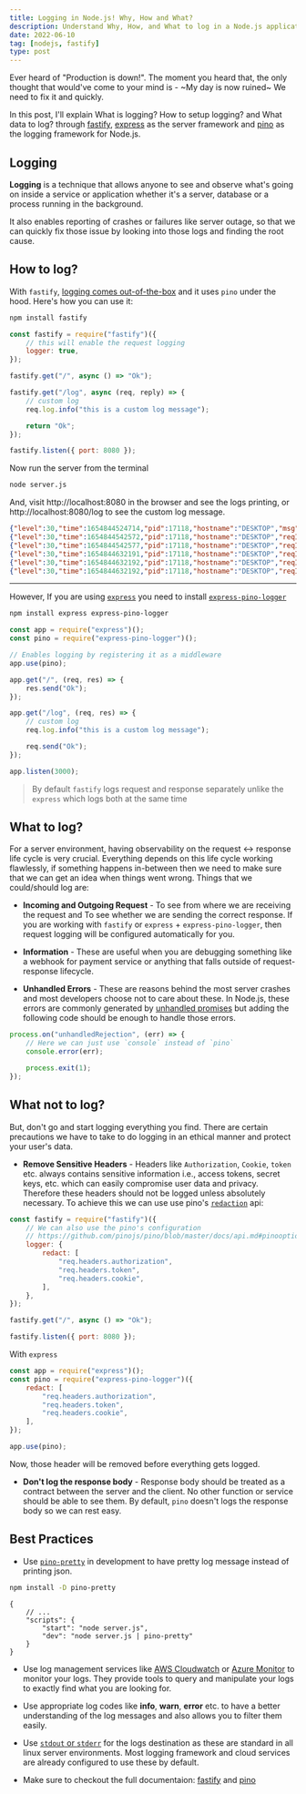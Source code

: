 ```yaml
---
title: Logging in Node.js! Why, How and What?
description: Understand Why, How, and What to log in a Node.js application, and Best Practices around it.
date: 2022-06-10
tag: [nodejs, fastify]
type: post
---
```


Ever heard of "Production is down!". The moment you heard that, the only thought that would've come to your mind is - ~My day is now ruined~ We need to fix it and quickly.

In this post, I'll explain What is logging? How to setup logging? and What data to log? through [fastify](https://www.fastify.io/), [express](https://expressjs.com/) as the server framework and [pino](https://getpino.io) as the logging framework for Node.js.

## Logging

**Logging** is a technique that allows anyone to see and observe what's going on inside a service or application whether it's a server, database or a process running in the background.

It also enables reporting of crashes or failures like server outage, so that we can quickly fix those issue by looking into those logs and finding the root cause.

## How to log?

With `fastify`, [logging comes out-of-the-box](https://www.fastify.io/docs/latest/Reference/Logging/) and it uses `pino` under the hood. Here's how you can use it:

```bash
npm install fastify
```

```javascript filename="server.js" {3,12}
const fastify = require("fastify")({
    // this will enable the request logging
    logger: true,
});

fastify.get("/", async () => "Ok");

fastify.get("/log", async (req, reply) => {
    // custom log
    req.log.info("this is a custom log message");

    return "Ok";
});

fastify.listen({ port: 8080 });
```

Now run the server from the terminal

```bash
node server.js
```

And, visit http://localhost:8080 in the browser and see the logs printing, or http://localhost:8080/log to see the custom log message.

```json
{"level":30,"time":1654844524714,"pid":17118,"hostname":"DESKTOP","msg":"Server listening at http://127.0.0.1:8080"}
{"level":30,"time":1654844542572,"pid":17118,"hostname":"DESKTOP","reqId":"req-1","req":{"method":"GET","url":"/","hostname":"localhost:8080","remoteAddress":"127.0.0.1","remotePort":45384},"msg":"incoming request"}
{"level":30,"time":1654844542577,"pid":17118,"hostname":"DESKTOP","reqId":"req-1","res":{"statusCode":200},"responseTime":4.297284999862313,"msg":"request completed"}
{"level":30,"time":1654844632191,"pid":17118,"hostname":"DESKTOP","reqId":"req-2","req":{"method":"GET","url":"/log","hostname":"localhost:8080","remoteAddress":"127.0.0.1","remotePort":45414},"msg":"incoming request"}
{"level":30,"time":1654844632192,"pid":17118,"hostname":"DESKTOP","reqId":"req-2","msg":"this is a custom log message"}
{"level":30,"time":1654844632192,"pid":17118,"hostname":"DESKTOP","reqId":"req-2","res":{"statusCode":200},"responseTime":0.5779439993202686,"msg":"request completed"}
```

---

However, If you are using [`express`](https://expressjs.com/) you need to install [`express-pino-logger`](https://github.com/pinojs/express-pino-logger)

```bash
npm install express express-pino-logger
```

```javascript filename="server.js" {2,4-5,13}
const app = require("express")();
const pino = require("express-pino-logger")();

// Enables logging by registering it as a middleware
app.use(pino);

app.get("/", (req, res) => {
    res.send("Ok");
});

app.get("/log", (req, res) => {
    // custom log
    req.log.info("this is a custom log message");

    req.send("Ok");
});

app.listen(3000);
```

> By default `fastify` logs request and response separately unlike the `express` which logs both at the same time

## What to log?

For a server environment, having observability on the request \<-> response life cycle is very crucial. Everything depends on this life cycle working flawlessly, if something happens in-between then we need to make sure that we can get an idea when things went wrong. Things that we could/should log are:

-   **Incoming and Outgoing Request** - To see from where we are receiving the request and To see whether we are sending the correct response. If you are working with `fastify` or `express` + `express-pino-logger`, then request logging will be configured automatically for you.

-   **Information** - These are useful when you are debugging something like a webhook for payment service or anything that falls outside of request-response lifecycle.

-   **Unhandled Errors** - These are reasons behind the most server crashes and most developers choose not to care about these. In Node.js, these errors are commonly generated by [unhandled promises](https://nodejs.org/api/process.html#event-unhandledrejection) but adding the following code should be enough to handle those errors.

```javascript
process.on("unhandledRejection", (err) => {
    // Here we can just use `console` instead of `pino`
    console.error(err);

    process.exit(1);
});
```

## What not to log?

But, don't go and start logging everything you find. There are certain precautions we have to take to do logging in an ethical manner and protect your user's data.

-   **Remove Sensitive Headers** - Headers like `Authorization`, `Cookie`, `token` etc. always contains sensitive information i.e., access tokens, secret keys, etc. which can easily compromise user data and privacy. Therefore these headers should not be logged unless absolutely necessary. To achieve this we can use use pino's [`redaction`](https://getpino.io/#/docs/redaction) api:

```javascript filename="server.js" {4-10}
const fastify = require("fastify")({
    // We can also use the pino's configuration
    // https://github.com/pinojs/pino/blob/master/docs/api.md#pinooptions-stream
    logger: {
        redact: [
            "req.headers.authorization",
            "req.headers.token",
            "req.headers.cookie",
        ],
    },
});

fastify.get("/", async () => "Ok");

fastify.listen({ port: 8080 });
```

With `express`

```javascript filename="server.js" {3-7}
const app = require("express")();
const pino = require("express-pino-logger")({
    redact: [
        "req.headers.authorization",
        "req.headers.token",
        "req.headers.cookie",
    ],
});

app.use(pino);
```

Now, those header will be removed before everything gets logged.

-   **Don't log the response body** - Response body should be treated as a contract between the server and the client. No other function or service should be able to see them. By default, `pino` doesn't logs the response body so we can rest easy.

## Best Practices

-   Use [`pino-pretty`](https://github.com/pinojs/pino-pretty) in development to have pretty log message instead of printing json.

```bash
npm install -D pino-pretty
```

```jsonc filename="package.json" {5}
{
    // ...
    "scripts": {
        "start": "node server.js",
        "dev": "node server.js | pino-pretty"
    }
}
```

-   Use log management services like [AWS Cloudwatch](https://aws.amazon.com/cloudwatch/) or [Azure Monitor](https://docs.microsoft.com/en-us/azure/azure-monitor/overview) to monitor your logs. They provide tools to query and manipulate your logs to exactly find what you are looking for.

-   Use appropriate log codes like **info**, **warn**, **error** etc. to have a better understanding of the log messages and also allows you to filter them easily.

-   Use [`stdout` or `stderr`](https://en.wikipedia.org/wiki/Standard_streams) for the logs destination as these are standard in all linux server environments. Most logging framework and cloud services are already configured to use these by default.

-   Make sure to checkout the full documentaion: [fastify](https://www.fastify.io/docs/latest/Reference/Logging/) and [pino](https://getpino.io/)
